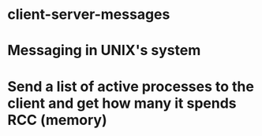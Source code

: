 # client-server-messages

# Messaging in UNIX's system

# Send a list of active processes to the client and get how many it spends RCC (memory)
